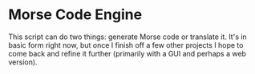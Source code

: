 <h1>Morse Code Engine</h1>

<p>This script can do two things: generate Morse code or translate it. It's in basic form right now, but once I finish off a few other projects I hope to come back and refine it further (primarily with a GUI and perhaps a web version).</p>